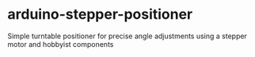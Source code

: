 # arduino-stepper-positioner
Simple turntable positioner for precise angle adjustments using a stepper motor and hobbyist components
